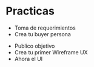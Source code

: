# Practicas
  - Toma de requerimientos
  - Crea tu buyer persona
  * Publico objetivo
  * Crea tu primer Wireframe UX
  * Ahora el UI
